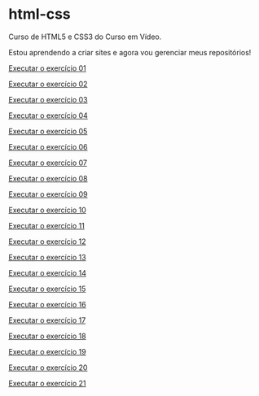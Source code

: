 # html-css
 Curso de HTML5 e CSS3 do Curso em Vídeo.

 Estou aprendendo a criar sites e agora vou gerenciar meus repositórios!

<a href="https://camii-codes.github.io/html-css/exercicios/ex001-ola-mundo/index.html"> Executar o exercício 01</a>
 
<a href="https://camii-codes.github.io/html-css/exercicios/ex002-paragrafos/index.html"> Executar o exercício 02</a>

<a href="https://camii-codes.github.io/html-css/exercicios/ex003-imagens/index.html"> Executar o exercício 03</a>

<a href="https://camii-codes.github.io/html-css/exercicios/ex004-favicon/index.html"> Executar o exercício 04</a>

<a href="https://camii-codes.github.io/html-css/exercicios/ex005-hierarquia/index.html"> Executar o exercício 05</a>

<a href="https://camii-codes.github.io/html-css/exercicios/ex006-semantica/index.html"> Executar o exercício 06</a>
  
<a href="https://camii-codes.github.io/html-css/exercicios/ex007-fomatacoes/index.html"> Executar o exercício 07</a>

<a href="https://camii-codes.github.io/html-css/exercicios/ex008-outros/index.html"> Executar o exercício 08</a>
   
<a href="https://camii-codes.github.io/html-css/exercicios/ex009-listas/index.html"> Executar o exercício 09</a>

<a href="https://camii-codes.github.io/html-css/exercicios/ex010-links/index.html"> Executar o exercício 10</a>

<a href="https://camii-codes.github.io/html-css/exercicios/ex011-imagem-dinamica/index.html"> Executar o exercício 11</a>

<a href="https://camii-codes.github.io/html-css/exercicios/ex012-videos/index.html"> Executar o exercício 12</a>

<a href="https://camii-codes.github.io/html-css/exercicios/ex013-css-inline/index.html"> Executar o exercício 13</a>

<a href="https://camii-codes.github.io/html-css/exercicios/ex014-css-local/index.html"> Executar o exercício 14</a>

<a href="https://camii-codes.github.io/html-css/exercicios/ex015-css-externos/index.html"> Executar o exercício 15</a>

<a href="https://camii-codes.github.io/html-css/exercicios/ex016-cores/index.html"> Executar o exercício 16</a>

<a href="https://camii-codes.github.io/html-css/exercicios/ex017-fontes-medidas-alinhamento/index.html"> Executar o exercício 17</a>

<a href="https://camii-codes.github.io/html-css/exercicios/ex018-fontes-google-e-externas/index.html"> Executar o exercício 18</a>

<a href="https://camii-codes.github.io/html-css/exercicios/ex019-seletor-id/index.html"> Executar o exercício 19</a>

<a href="https://camii-codes.github.io/html-css/exercicios/ex020-pseudo-classes/index.html"> Executar o exercício 20</a>

<a href="https://camii-codes.github.io/html-css/exercicios/ex021-block-e-inline-level/index.html"> Executar o exercício 21</a>



